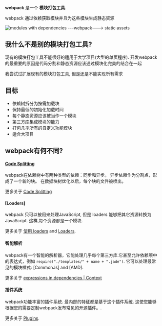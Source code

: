 **webpack** 是一个 **模块打包工具**.

webpack 通过依赖获取模块并且为这些模块生成静态资源

![modules with dependencies ---webpack---> static assets](http://webpack.github.io/assets/what-is-webpack.png)

## 我什么不是别的模块打包工具?

现有的模块打包工具不能很好的适用于大学项目(大型的单页程序). 开发webpack的最重要的原因是代码分割和静态资源应该通过模块化完美的结合在一起

我尝试过扩展现有的模块打包工具, 但是还是不能实现所有需求

## 目标

* 依赖树拆分为按需加载块
* 保持最低的初始化加载时间
* 每个静态资源应该被当作一个模块
* 第三方库集成模块的能力
* 打包几乎所有的自定义功能模块
* 适合大项目

## webpack有何不同?

#### [Code Splitting](http://webpack.github.io/docs/code-splitting.html)

webpack在依赖树中有两种类型的依赖：同步和异步。
异步依赖作为分割点，形成了一个新的块。
在数据块树优化以后，每个块的文件被喷出。

更多关于 [Code Splitting](http://webpack.github.io/docs/code-splitting.html)

#### [Loaders]

webpack 只可以被用来处理JavaScript, 但是 loaders 能够把其它资源转换为JavaScript. 这样,每个资源都是一个模块.

更多关于 [使用 loaders](http://webpack.github.io/docs/using-loaders.html) and [Loaders](http://webpack.github.io/docs/loaders.html).

#### 智能解析

webpack有一个智能的解析器，它能处理几乎每个第三方库.它甚至允许依赖项中的表达式，例如 `require("./templates/" + name + ".jade")`. 它可以处理最常见的模块样式: [CommonJs] and [AMD].

更多关于 [expressions in dependencies | Context](http://webpack.github.io/docs/context.html)

#### 插件系统

webpack功能丰富的插件系统. 最内部的特征都是基于这个插件系统. 这使您能够根据您的需要定制webpack发布常见的开源插件。.

更多关于 [Plugins](http://webpack.github.io/docs/plugins.html).
